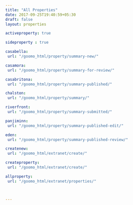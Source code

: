 ```yaml
---
title: "All Properties"
date: 2017-09-25T19:40:59+05:30
draft: false
layout: properties

activeproperty: true

sideproperty : true

casabella:
 url: "/goomo_html/property/summary-new/"

casamora:
 url: "/goomo_html/property/summary-for-review/"

casabritona:
 url: "/goomo_html/property/summary-published/"

chalston:
 url: "/goomo_html/property/summary/"

riverfront:
 url: "/goomo_html/property/summary-submitted/"

panjiminn:
 url: "/goomo_html/property/summary-published-edit/"

eden:
 url: "/goomo_html/property/summary-published-review/"

createnew:
 url: "/goomo_html/extranet/create/"

createproperty:
 url: "/goomo_html/extranet/create/"

allproperty:
 url: "/goomo_html/extranet/properties/"



---
```


